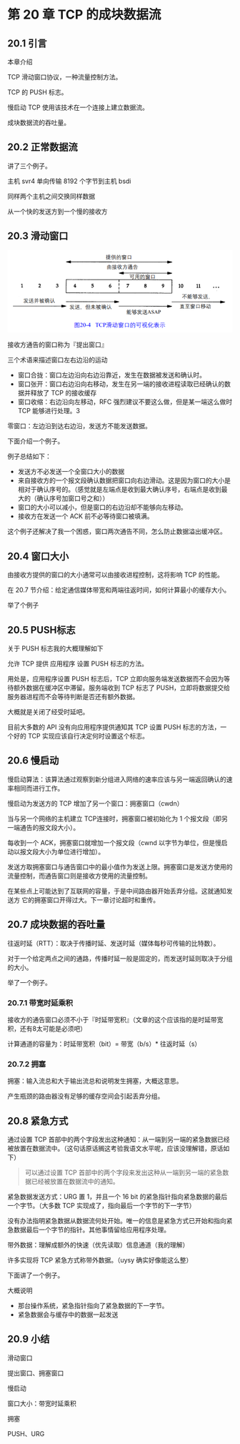 # 第 20 章 TCP 的成块数据流

## 20.1 引言

本章介绍

TCP 滑动窗口协议，一种流量控制方法。

TCP 的 PUSH 标志。

慢启动 TCP 使用该技术在一个连接上建立数据流。

成块数据流的吞吐量。



## 20.2 正常数据流

讲了三个例子。

主机 svr4 单向传输 8192 个字节到主机 bsdi

同样两个主机之间交换同样数据

从一个快的发送方到一个慢的接收方



## 20.3 滑动窗口

![](20png/20-4.png)

接收方通告的窗口称为『提出窗口』

三个术语来描述窗口左右边沿的运动

+ 窗口合拢：窗口左边沿向右边沿靠近，发生在数据被发送和确认时。
+ 窗口张开：窗口右边沿向右移动，发生在另一端的接收进程读取已经确认的数据并释放了 TCP 的接收缓存
+ 窗口收缩：右边沿向左移动，RFC 强烈建议不要这么做，但是某一端这么做时 TCP 能够进行处理。3



零窗口：左边沿到达右边沿，发送方不能发送数据。



下面介绍一个例子。

例子总结如下：

+ 发送方不必发送一个全窗口大小的数据
+ 来自接收方的一个报文段确认数据把窗口向右边滑动。这是因为窗口的大小是相对于确认序号的。（感觉就是左端点是收到最大确认序号，右端点是收到最大的（确认序号加窗口号之和））
+ 窗口的大小可以减小，但是窗口的右边沿却不能够向左移动。
+ 接收方在发送一个 ACK 前不必等待窗口被填满。



这个例子还解决了我一个困惑，窗口两次通告不同，怎么防止数据溢出缓冲区。



## 20.4 窗口大小

由接收方提供的窗口的大小通常可以由接收进程控制，这将影响 TCP 的性能。

在 20.7 节介绍：给定通信媒体带宽和两端往返时间，如何计算最小的缓存大小。



举了个例子



## 20.5 PUSH标志

关于 PUSH 标志我的大概理解如下

允许 TCP 提供 应用程序 设置 PUSH 标志的方法。

用处是，应用程序设置 PUSH 标志后，TCP 立即向服务端发送数据而不会因为等待额外数据在缓冲区中滞留。服务端收到 TCP 标志了 PUSH，立即将数据提交给服务器进程而不会等待判断是否还有额外数据。

大概就是关闭了经受时延吧。



目前大多数的 API 没有向应用程序提供通知其 TCP 设置 PUSH 标志的方法，一个好的 TCP 实现应该自行决定何时设置这个标志。



## 20.6 慢启动

慢启动算法：该算法通过观察到新分组进入网络的速率应该与另一端返回确认的速率相同而进行工作。

慢启动为发送方的 TCP 增加了另一个窗口：拥塞窗口（cwdn）

当与另一个网络的主机建立 TCP连接时，拥塞窗口被初始化为 1 个报文段（即另一端通告的报文段大小）。

每收到一个 ACK，拥塞窗口就增加一个报文段（cwnd 以字节为单位，但是慢启动以报文段大小为单位进行增加）。

发送方取拥塞窗口与通告窗口中的最小值作为发送上限。拥塞窗口是发送方使用的流量控制，而通告窗口则是接收方使用的流量控制。

在某些点上可能达到了互联网的容量，于是中间路由器开始丢弃分组。这就通知发送方 它的拥塞窗口开得过大。下一章讨论超时和重传。



## 20.7 成块数据的吞吐量

往返时延（RTT）：取决于传播时延、发送时延（媒体每秒可传输的比特数）。

对于一个给定两点之间的通路，传播时延一般是固定的，而发送时延则取决于分组的大小。



举了一个例子。



### 20.7.1 带宽时延乘积

接收方的通告窗口必须不小于『时延带宽积』（文章的这个应该指的是时延带宽积，还有8太可能是必须吧）

计算通道的容量为：时延带宽积（bit）= 带宽（b/s）* 往返时延（s）



### 20.7.2 拥塞

拥塞：输入流总和大于输出流总和说明发生拥塞，大概这意思。

产生瓶颈的路由器没有足够的缓存空间会引起丢弃分组。



## 20.8 紧急方式

通过设置 TCP 首部中的两个字段发出这种通知：从一端到另一端的紧急数据已经被放置在数据流中。（这句话原话搁这考验我语文水平呢，应该没理解错，原话如下）

> 可以通过设置 TCP 首部中的两个字段来发出这种从一端到另一端的紧急数据已经被放置在数据流中的通知。

紧急数据发送方式：URG 置 1，并且一个 16 bit 的紧急指针指向紧急数据的最后一个字节。（大多数 TCP 实现成了，指向最后一个字节的下一字节）

没有办法指明紧急数据从数据流何处开始。唯一的信息是紧急方式已开始和指向紧急数据最后一个字节的指针。其他事情留给应用程序处理。

带外数据：理解成额外的快速（优先读取）信息通道（我的理解）

许多实现将 TCP 紧急方式称带外数据。（uysy 确实好像能这么整）



下面讲了一个例子。

大概说明

+ 那台操作系统，紧急指针指向了紧急数据的下一字节。
+ 紧急数据会与缓存中的数据一起发送



## 20.9 小结

滑动窗口

提出窗口、拥塞窗口

慢启动

窗口大小：带宽时延乘积

拥塞

PUSH、URG
